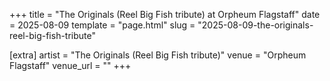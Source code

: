 +++
title = "The Originals (Reel Big Fish tribute) at Orpheum Flagstaff"
date = 2025-08-09
template = "page.html"
slug = "2025-08-09-the-originals-reel-big-fish-tribute"

[extra]
artist = "The Originals (Reel Big Fish tribute)"
venue = "Orpheum Flagstaff"
venue_url = ""
+++
